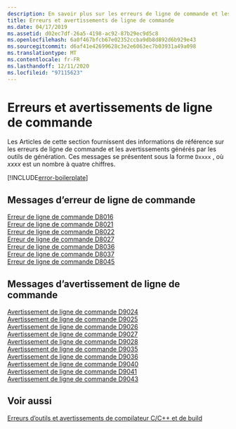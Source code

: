 ```yaml
---
description: En savoir plus sur les erreurs de ligne de commande et les avertissements
title: Erreurs et avertissements de ligne de commande
ms.date: 04/17/2019
ms.assetid: d02ec7df-26a5-4198-ac92-87b29ec9d5c8
ms.openlocfilehash: 6a0f467bfcb67e02352ccba9db8d892d6b929e43
ms.sourcegitcommit: d6af41e42699628c3e2e6063ec7b03931a49a098
ms.translationtype: MT
ms.contentlocale: fr-FR
ms.lasthandoff: 12/11/2020
ms.locfileid: "97115623"
---
```

# <a name="command-line-errors-and-warnings"></a>Erreurs et avertissements de ligne de commande

Les Articles de cette section fournissent des informations de référence sur les erreurs de ligne de commande et les avertissements générés par les outils de génération. Ces messages se présentent sous la forme `Dxxxx` , où *xxxx* est un nombre à quatre chiffres.

[!INCLUDE[error-boilerplate](../../error-messages/includes/error-boilerplate.md)]

## <a name="command-line-error-messages"></a>Messages d’erreur de ligne de commande

[Erreur de ligne de commande D8016](../../error-messages/tool-errors/command-line-error-d8016.md) \
[Erreur de ligne de commande D8021](../../error-messages/tool-errors/command-line-error-d8021.md) \
[Erreur de ligne de commande D8022](../../error-messages/tool-errors/command-line-error-d8022.md) \
[Erreur de ligne de commande D8027](../../error-messages/tool-errors/command-line-error-d8027.md) \
[Erreur de ligne de commande D8036](../../error-messages/tool-errors/command-line-error-d8036.md) \
[Erreur de ligne de commande D8037](../../error-messages/tool-errors/command-line-error-d8037.md) \
[Erreur de ligne de commande D8045](../../error-messages/tool-errors/command-line-error-d8045.md)

## <a name="command-line-warning-messages"></a>Messages d’avertissement de ligne de commande

[Avertissement de ligne de commande D9024](../../error-messages/tool-errors/command-line-warning-d9024.md) \
[Avertissement de ligne de commande D9025](../../error-messages/tool-errors/command-line-warning-d9025.md) \
[Avertissement de ligne de commande D9026](../../error-messages/tool-errors/command-line-warning-d9026.md) \
[Avertissement de ligne de commande D9027](../../error-messages/tool-errors/command-line-warning-d9027.md) \
[Avertissement de ligne de commande D9028](../../error-messages/tool-errors/command-line-warning-d9028.md) \
[Avertissement de ligne de commande D9035](../../error-messages/tool-errors/command-line-warning-d9035.md) \
[Avertissement de ligne de commande D9036](../../error-messages/tool-errors/command-line-warning-d9036.md) \
[Avertissement de ligne de commande D9040](../../error-messages/tool-errors/command-line-warning-d9040.md) \
[Avertissement de ligne de commande D9041](../../error-messages/tool-errors/command-line-warning-d9041.md) \
[Avertissement de ligne de commande D9043](../../error-messages/tool-errors/command-line-warning-d9043.md)

## <a name="see-also"></a>Voir aussi

[Erreurs d’outils et avertissements de compilateur C/C++ et de build](../compiler-errors-1/c-cpp-build-errors.md)
